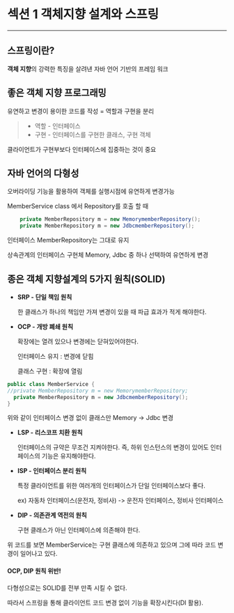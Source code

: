 # 섹션 1 객체지향 설계와 스프링

-----

## 스프링이란?
**객체 지향**의 강력한 특징을 살려낸 자바 언어 기반의 프레임 워크

## 좋은 객체 지향 프로그래밍
유연하고 변경이 용이한 코드를 작성 = 역할과 구현을 분리

>- 역할 - 인터페이스
>- 구현 - 인터페이스를 구현한 클래스, 구현 객체

클라이언트가 구현부보다 인터페이스에 집중하는 것이 중요

## 자바 언어의 다형성
오버라이딩 기능을 활용하여 객체를 실행시점에 유연하게 변경가능

MemberService class 에서 Repository를 호출 할 때  
~~~java
    private MemberRepository m = new MemorymemberRepository();
    private MemberRepository m = new JdbcmemberRepository();
~~~
인터페이스 MemberRepository는 그대로 유지

상속관계의 인터페이스 구현체 Memory, Jdbc 중 하나 선택하여 유연하게 변경

## 종은 객체 지향설계의 5가지 원칙(**SOLID**)
+ **SRP - 단일 책임 원칙**

    한 클래스가 하나의 책임만 가져 변경이 있을 때 파급 효과가 적게 해야한다.


+ **OCP - 개방 폐쇄 원칙**
    
    확장에는 열려 있으나 변경에는 닫혀있어야한다.

  인터페이스 유지 : 변경에 닫힘
  
  클래스 구현 : 확장에 열림

~~~java
public class MemberService {
//private MemberRepository m = new MemorymemberRepository;
  private MemberRepository m = new JdbcmemberRepository();
}
~~~
위와 같이 인터페이스 변경 없이 클래스만 Memory -> Jdbc 변경

+ **LSP - 리스코프 치환 원칙**
  
  인터페이스의 규약은 무조건 지켜야한다. 즉, 하위 인스턴스의 변경이 있어도 인터페이스의 기능은 유지해야한다.


+ **ISP - 인터페이스 분리 원칙**

  특정 클라이언트를 위한 여러개의 인터페이스가 단일 인터페이스보다 좋다.
  
  ex) 자동차 인터페이스(운전자, 정비사) -> 운전자 인터페이스, 정비사 인터페이스 


+ **DIP - 의존관계 역전의 원칙**

  구현 클래스가 아닌 인터페이스에 의존해야 한다.

위 코드를 보면 MemberService는 구현 클래스에 의존하고 있으며 그에 따라 코드 변경이 일어나고 있다.

#### OCP, DIP 원칙 위반!

다형성으로는 SOLID를 전부 만족 시킬 수 없다.

따라서 스프링을 통해 클라이언트 코드 변경 없이 기능을 확장시킨다(DI 활용).